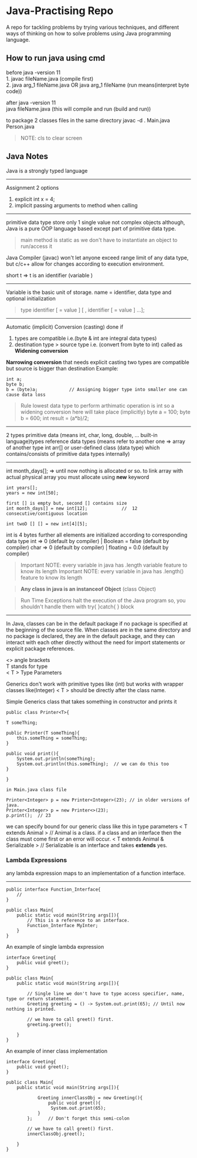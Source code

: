 # Java-Practising Repo

A repo for tackling problems by trying various techniques, and different ways of thinking on how to solve problems using Java programming language.

## How to run java using cmd

before java -version 11   
	1.  javac fileName.java	(compile first)   
	2.  java arg_1 fileName.java OR java arg_1 fileName	(run means(interpret byte code))   

after java -version 11  
	java fileName.java	(this will compile and run (build and run))

 to package 2 classes files in the same directory
 	javac -d . Main.java Person.java


> NOTE: cls to clear screen

## Java Notes

Java is a strongly typed language
<hr />

Assignment 2 options

1. explicit int x = 4;    
2. implicit passing arguments to method when calling

<hr />

primitive data type store only 1 single value not complex objects although, Java is a pure OOP language based except part of primitive data type.

> main method is static as we don't have to instantiate an object to run/access it

Java Compiler (javac) won't let anyone exceed range limit of any data type, but c/c++ allow for changes according to execution environment.

short t => t is an identifier (variable
)

<hr />


Variable is the basic unit of storage.
name = identifier, data type and optional initialization
> type identifier [  = value ] [ , identifier [ = value ] ...];

<hr />

Automatic (implicit) Conversion (casting) done if
1. types are compatible i.e.(byte & int are integral data types)
2. destination type > source type i.e. (convert from byte to int)
called as **Widening conversion**

**Narrowing conversion** that needs explicit casting two types are 
compatible but source is bigger than destination
Example:
```
int a;
byte b;
b = (byte)a;			// Assigning bigger type into smaller one can cause data loss
``` 

> Rule lowest data type to perform arthimatic operation is int 
> so a widening conversion here will take place (implicitly)
> byte a = 100;
> byte b = 600;
> int result = (a*b)/2;

<hr />

2 types
primitive data (means int, char, long, double, ... built-in language)types
reference data types (means refer to another one => array of another type int arr[]
or user-defined class (data type) which contains/consists of primitive data types internally)

<hr />

int month_days[]; 	=>  until now nothing is allocated or so.
to link array with actual physical array you must allocate using **new** keyword
```
int years[];
years = new int[50];

first [] is empty but, second [] contains size
int month_days[] = new int[12]; 			// 	12 consecutive/contiguous location

int twoD [] [] = new int[4][5];
``` 
int is 4 bytes
further all elements are initialized according to corresponding data type
int => 0 (default by compiler)	| 		Boolean = false (default by compiler)
char => 0 (default by compiler)	| floating = 0.0 (default by compiler)

> Important NOTE: every variable in java has .length  variable feature to know its length
> Important NOTE: every variable in java has .length() feature to know its length


> **Any class in java is an instanceof Object** (class Object)


> Run Time Exceptions halt the execution of the Java program so, you shouldn't handle them with try{ }catch{ } block


<hr />

In Java, classes can be in the default package if no package is specified at the beginning of the source file. When classes are in the same directory and no package is declared, they are in the default package, and they can interact with each other directly without the need for import statements or explicit package references.

<> angle brackets  
T stands for type   
< T > Type Parameters


Generics don't work with primitive types like (int) but works with wrapper classes like(Integer)
< T > should be directly after the class name.

Simple Generics class that takes something in constructor and prints it

```
public class Printer<T>{

T someThing;

public Printer(T someThing){
	this.someThing = someThing;
}

public void print(){
	System.out.println(someThing);
	System.out.println(this.someThing);	 // we can do this too
}

}

in Main.java class file

Printer<Integer> p = new Printer<Integer>(23); // in older versions of java.
Printer<Integer> p = new Printer<>(23);
p.print();	// 23

```


we can specify bound for our generic class like this in type parameters
< T extends Animal >			// Animal is a class.
if a class and an interface then the class must come first or an error will occur.
< T extends Animal & Serializable >		// Serializable is an interface and takes **extends** yes.

### Lambda Expressions

any lambda expression maps to an implementation of a function interface.

<hr />

```
public interface Function_Interface{
	//
}

public class Main{
	public static void main(String args[]){
		// This is a reference to an interface.
		Function_Interface MyInter;						
	}
}
```
 
An example of single lambda expression
```
interface Greeting{
	public void greet();
}

public class Main{
	public static void main(String args[]){
		
		// Single line we don't have to type access specifier, name, type or return statement.		
		Greeting greeting = () -> System.out.print(65);	// Until now nothing is printed.

		// we have to call greet() first.
		greeting.greet();

	}
}
```

An example of inner class implementation
```
interface Greeting{
	public void greet();
}

public class Main{
	public static void main(String args[]){

			Greeting innerClassObj = new Greeting(){
				public void greet(){
				 System.out.print(65);
			}
		};		// Don't forget this semi-colon
	
		// we have to call greet() first.
		innerClassObj.greet();

	}
}
```


















